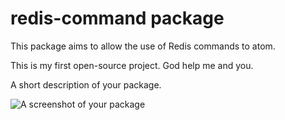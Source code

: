 # redis-command package
This package aims to allow the use of Redis commands to atom.

This is my first open-source project. God help me and you.

A short description of your package.

![A screenshot of your package](https://f.cloud.github.com/assets/69169/2290250/c35d867a-a017-11e3-86be-cd7c5bf3ff9b.gif)
